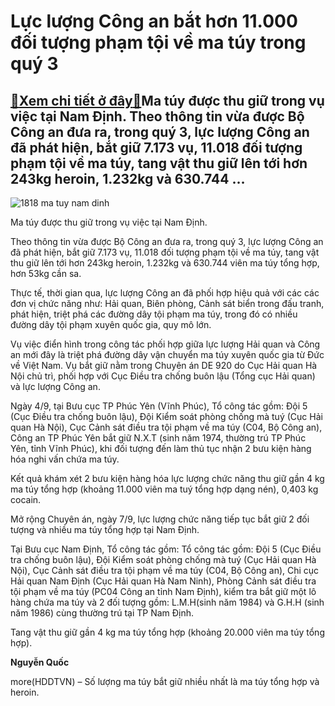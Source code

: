 Lực lượng Công an bắt hơn 11.000 đối tượng phạm tội về ma túy trong quý 3
=========================================================================

[:gift:Xem chi tiết ở đây:gift:](https://hddtvn.com/luc-luong-cong-an-bat-hon-11-000-doi-tuong-pham-toi-ve-ma-tuy-trong-quy-3/)Ma túy được thu giữ trong vụ việc tại Nam Định. Theo thông tin vừa được Bộ Công an đưa ra, trong quý 3, lực lượng Công an đã phát hiện, bắt giữ 7.173 vụ, 11.018 đối tượng phạm tội về ma túy, tang vật thu giữ lên tới hơn 243kg heroin, 1.232kg và 630.744 …
--------------------------------------------------------------------------------------------------------------------------------------------------------------------------------------------------------------------------------------------------------------





![1818 ma tuy nam dinh](https://hddtvn.com/wp-content/uploads/2021/01/1818_Ma_tuy_Nam_Dinh.jpg "undefined")


Ma túy được thu giữ trong vụ việc tại Nam Định.



Theo thông tin vừa được Bộ Công an đưa ra, trong quý 3, lực lượng Công an đã phát hiện, bắt giữ 7.173 vụ, 11.018 đối tượng phạm tội về ma túy, tang vật thu giữ lên tới hơn 243kg heroin, 1.232kg và 630.744 viên ma túy tổng hợp, hơn 53kg cần sa.


Thực tế, thời gian qua, lực lượng Công an đã phối hợp hiệu quả với các các đơn vị chức năng như: Hải quan, Biên phòng, Cảnh sát biển trong đấu tranh, phát hiện, triệt phá các đường dây tội phạm ma túy, trong đó có nhiều đường dây tội phạm xuyên quốc gia, quy mô lớn.


Vụ việc điển hình trong công tác phối hợp giữa lực lượng Hải quan và Công an mới đây là triệt phá đường dây vận chuyển ma túy xuyên quốc gia từ Đức về Việt Nam. Vụ bắt giữ nằm trong Chuyên án DE 920 do Cục Hải quan Hà Nội chủ trì, phối hợp với Cục Điều tra chống buôn lậu (Tổng cục Hải quan) và lực lượng Công an.


Ngày 4/9, tại Bưu cục TP Phúc Yên (Vĩnh Phúc), Tổ công tác gồm: Đội 5 (Cục Điều tra chống buôn lậu), Đội Kiểm soát phòng chống mà tuý (Cục Hải quan Hà Nội), Cục Cảnh sát điều tra tội phạm về ma túy (C04, Bộ Công an), Công an TP Phúc Yên bắt giữ N.X.T (sinh năm 1974, thường trú TP Phúc Yên, tỉnh Vĩnh Phúc), khi đối tượng đến làm thủ tục nhận 2 bưu kiện hàng hóa nghi vấn chứa ma túy.


Kết quả khám xét 2 bưu kiện hàng hóa lực lượng chức năng thu giữ gần 4 kg ma túy tổng hợp (khoảng 11.000 viên ma tuý tổng hợp dạng nén), 0,403 kg cocain.


Mở rộng Chuyên án, ngày 7/9, lực lượng chức năng tiếp tục bắt giữ 2 đối tượng và nhiều ma túy tổng hợp tại Nam Định.


Tại Bưu cục Nam Định, Tổ công tác gồm: Tổ công tác gồm: Đội 5 (Cục Điều tra chống buôn lậu), Đội Kiểm soát phòng chống mà tuý (Cục Hải quan Hà Nội), Cục Cảnh sát điều tra tội phạm về ma túy (C04, Bộ Công an), Chi cục Hải quan Nam Định (Cục Hải quan Hà Nam Ninh), Phòng Cảnh sát điều tra tội phạm về ma túy (PC04 Công an tỉnh Nam Định), kiểm tra bắt giữ một lô hàng chứa ma túy và 2 đối tượng gồm: L.M.H(sinh năm 1984) và G.H.H (sinh năm 1986) cùng thường trú tại TP Nam Định.


Tang vật thu giữ gần 4 kg ma túy tổng hợp (khoảng 20.000 viên ma túy tổng hợp).




**Nguyễn Quốc**



more(HDDTVN) – Số lượng ma túy bắt giữ nhiều nhất là ma túy tổng hợp và heroin.

